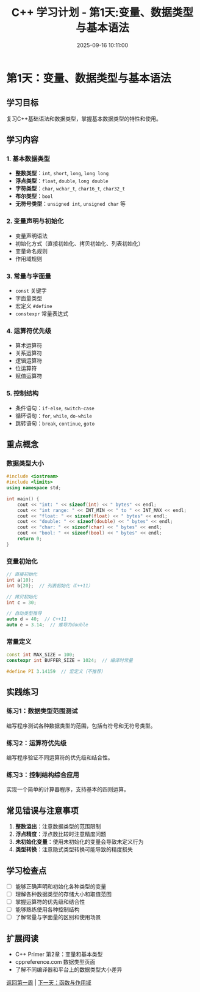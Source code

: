 ﻿---
title: C++ 学习计划 - 第1天:变量、数据类型与基本语法
date: 2025-09-16 10:11:00
categories: Cpp
tags:
    - C++ 
    - Study Plan
    - Week1
    - Day1
layout: page
menu_id: plan
permalink: /plan/week1/day1/
---

# 第1天：变量、数据类型与基本语法

## 学习目标
复习C++基础语法和数据类型，掌握基本数据类型的特性和使用。

## 学习内容

### 1. 基本数据类型
- **整数类型**：`int`, `short`, `long`, `long long`
- **浮点类型**：`float`, `double`, `long double`
- **字符类型**：`char`, `wchar_t`, `char16_t`, `char32_t`
- **布尔类型**：`bool`
- **无符号类型**：`unsigned int`, `unsigned char` 等

### 2. 变量声明与初始化
- 变量声明语法
- 初始化方式（直接初始化、拷贝初始化、列表初始化）
- 变量命名规则
- 作用域规则

### 3. 常量与字面量
- `const` 关键字
- 字面量类型
- 宏定义 `#define`
- `constexpr` 常量表达式

### 4. 运算符优先级
- 算术运算符
- 关系运算符
- 逻辑运算符
- 位运算符
- 赋值运算符

### 5. 控制结构
- 条件语句：`if-else`, `switch-case`
- 循环语句：`for`, `while`, `do-while`
- 跳转语句：`break`, `continue`, `goto`

## 重点概念

### 数据类型大小
```cpp
#include <iostream>
#include <limits>
using namespace std;

int main() {
    cout << "int: " << sizeof(int) << " bytes" << endl;
    cout << "int range: " << INT_MIN << " to " << INT_MAX << endl;
    cout << "float: " << sizeof(float) << " bytes" << endl;
    cout << "double: " << sizeof(double) << " bytes" << endl;
    cout << "char: " << sizeof(char) << " bytes" << endl;
    cout << "bool: " << sizeof(bool) << " bytes" << endl;
    return 0;
}
```

### 变量初始化
```cpp
// 直接初始化
int a(10);
int b{20};  // 列表初始化（C++11）

// 拷贝初始化
int c = 30;

// 自动类型推导
auto d = 40;  // C++11
auto e = 3.14;  // 推导为double
```

### 常量定义
```cpp
const int MAX_SIZE = 100;
constexpr int BUFFER_SIZE = 1024;  // 编译时常量

#define PI 3.14159  // 宏定义（不推荐）
```

## 实践练习

### 练习1：数据类型范围测试
编写程序测试各种数据类型的范围，包括有符号和无符号类型。

### 练习2：运算符优先级
编写程序验证不同运算符的优先级和结合性。

### 练习3：控制结构综合应用
实现一个简单的计算器程序，支持基本的四则运算。

## 常见错误与注意事项

1. **整数溢出**：注意数据类型的范围限制
2. **浮点精度**：浮点数比较时注意精度问题
3. **未初始化变量**：使用未初始化的变量会导致未定义行为
4. **类型转换**：注意隐式类型转换可能导致的精度损失

## 学习检查点

- [ ] 能够正确声明和初始化各种类型的变量
- [ ] 理解各种数据类型的存储大小和取值范围
- [ ] 掌握运算符的优先级和结合性
- [ ] 能够熟练使用各种控制结构
- [ ] 了解常量与字面量的区别和使用场景

## 扩展阅读

- C++ Primer 第2章：变量和基本类型
- cppreference.com 数据类型页面
- 了解不同编译器和平台上的数据类型大小差异

[返回第一周](/plan/week1/) | [下一天：函数与作用域](/plan/week1/day2/)
